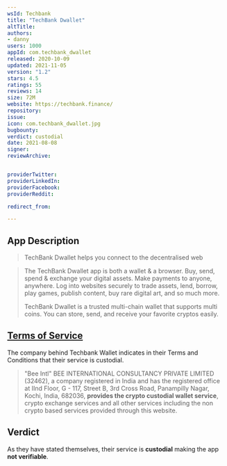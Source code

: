 ```yaml
---
wsId: Techbank
title: "TechBank Dwallet"
altTitle:
authors:
- danny
users: 1000
appId: com.techbank_dwallet
released: 2020-10-09
updated: 2021-11-05
version: "1.2"
stars: 4.5
ratings: 55
reviews: 14
size: 72M
website: https://techbank.finance/
repository:
issue:
icon: com.techbank_dwallet.jpg
bugbounty:
verdict: custodial
date: 2021-08-08
signer:
reviewArchive:


providerTwitter:
providerLinkedIn:
providerFacebook:
providerReddit:

redirect_from:

---
```



## App Description

> TechBank Dwallet helps you connect to the decentralised web

> The TechBank Dwallet app is both a wallet & a browser. Buy, send, spend & exchange your digital assets. Make payments to anyone, anywhere. Log into websites securely to trade assets, lend, borrow, play games, publish content, buy rare digital art, and so much more.
>
> TechBank Dwallet is a trusted multi-chain wallet that supports multi coins. You can store, send, and receive your favorite cryptos easily.

## [Terms of Service](https://techbank.finance/assets/terms/terms-of-service.pdf)

The company behind Techbank Wallet indicates in their Terms and Conditions that their service is custodial.

> "Bee Intl" BEE INTERNATIONAL CONSULTANCY PRIVATE LIMITED (32462), a company registered in India and has the registered office at IInd Floor, G - 117, Street B, 3rd Cross Road, Panampilly Nagar, Kochi, India, 682036, **provides the crypto custodial wallet service**, crypto exchange services and all other services including the non crypto based services provided through this website.

## Verdict

As they have stated themselves, their service is **custodial** making the app **not verifiable**.
